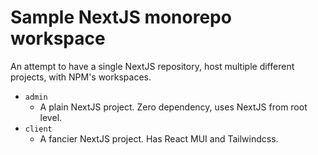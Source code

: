 # Sample NextJS monorepo workspace

An attempt to have a single NextJS repository, host multiple different projects,
with NPM's workspaces.

- `admin`
  - A plain NextJS project. Zero dependency, uses NextJS from root level.
- `client`
  - A fancier NextJS project. Has React MUI and Tailwindcss.
